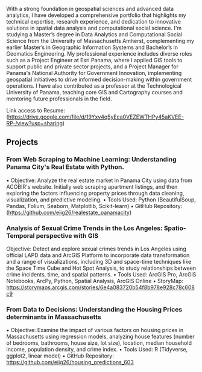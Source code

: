 With a strong foundation in geospatial sciences and advanced data analytics, I have developed a comprehensive portfolio that highlights my technical expertise, research experience, and dedication to innovative solutions in spatial data analysis and computational social science. I'm studying a Master’s degree in Data Analytics and Computational Social Science from the University of Massachusetts Amherst, complementing my earlier Master’s in Geographic Information Systems and Bachelor’s in Geomatics Engineering. My professional experience includes diverse roles such as a Project Engineer at Esri Panama, where I applied GIS tools to support public and private sector projects, and a Project Manager for Panama's National Authority for Government Innovation, implementing  geospatial initiatives to drive informed decision-making within government operations. I have also contributed as a professor at the Technological University of Panama, teaching core GIS and Cartography courses and mentoring future professionals in the field.

Link access to Resume: (https://drive.google.com/file/d/19Yxv4q5yEca0VEZEWTHPy45aKVEE-RP-/view?usp=sharing)

## Projects
### From Web Scraping to Machine Learning: Understanding Panama City's Real Estate with Python.
•	Objective: Analyze the real estate market in Panama City using data from ACOBIR's website. Initially web scraping apartment listings, and then exploring the factors influencing property prices through data cleaning, visualization, and predictive modeling.
•	Tools Used: Python (BeautifulSoup, Pandas, Folium, Seaborn, Matplotlib, Scikit-learn)
•	GitHub Repository: (https://github.com/eiig26/realestate_panamacity)

### Analysis of Sexual Crime Trends in the Los Angeles: Spatio-Temporal perspective with GIS
Objective: Detect and explore sexual crimes trends in Los Angeles using official LAPD data and ArcGIS Platform to incorporate data transformation and a range of visualizations, including 3D and space-time techniques like the Space Time Cube and Hot Spot Analysis, to study relationships between crime incidents, time, and spatial patterns.
•	Tools Used: ArcGIS Pro, ArcGIS Notebooks, ArcPy, Python, Spatial Analysis, ArcGIS Online
•	StoryMap: https://storymaps.arcgis.com/stories/6e4a083720b54f8b978e928c78c608c9

### From Data to Decisions: Understanding the Housing Prices determinants in Massachusetts
•	Objective: Examine the impact of various factors on housing prices in Massachusetts using regression models, analyzing house features (number of bedrooms, bathrooms, house size, lot size), location, median household income, population density, and crime index.
•	Tools Used: R (Tidyverse, ggplot2, linear model)
•	GitHub Repository: https://github.com/eiig26/housing_predictions_603
